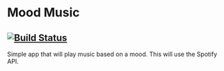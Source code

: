 # Mood Music

[![Build Status](https://travis-ci.org/mike131/moodMusic.svg)](https://travis-ci.org/mike131/moodMusic)
---

Simple app that will play music based on a mood. This will use the Spotify API.
